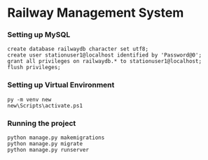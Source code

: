 # Railway Management System 

### Setting up MySQL 
```
create database railwaydb character set utf8;
create user stationuser1@localhost identified by 'Password@0';
grant all privileges on railwaydb.* to stationuser1@localhost;
flush privileges;
```

### Setting up Virtual Environment
```
py -m venv new
new\Scripts\activate.ps1
```

### Running the project
```
python manage.py makemigrations
python manage.py migrate
python manage.py runserver
```

